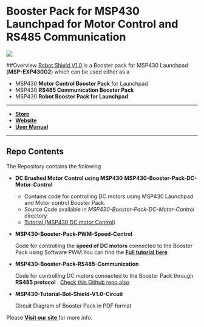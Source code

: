 # Booster Pack for MSP430 Launchpad for Motor Control and RS485 Communication

<img src = "http://www.xanthium.in/sites/default/files/site-images/product-page/Robot_shield_msp430_launchpad_620px.jpg" />

##Overview
<a href = "http://xanthium.in/Robot-MotorControl-RS485-Shield-for-MSP430-Launchpad">Robot Shield V1.0</a> is a Booster pack for MSP430 Launchpad (**MSP-EXP430G2**) which can be used either as a

   - MSP430 **Motor Control Booster Pack** for Launchpad 
   - MSP430 **RS485 Communication Booster Pack** 
   - MSP430 **Robot Booster Pack for Launchpad**
 
 
------------------------------------------------------------------------------------------------------------------------------------

 - <a href ="http://www.ebay.in/sch/xanthium.enterprises/m.html?rt=nc&_dmd=2">**Store**</a>
 - <a href = "http://xanthium.in/Robot-MotorControl-RS485-Shield-for-MSP430-Launchpad">**Website**</a>
 - <a href = "http://xanthium.in/usermanual-for-msp430-robot-booster-pack-v1-0">**User Manual**</a>
 
-------------------------------------------------------------------------------------------------------------------------------------
 
## Repo Contents

The Repository contains the following 

- **DC Brushed Motor Control using MSP430** **MSP430-Booster-Pack-DC-Motor-Control**
  - Contains code for controlling DC motors using MSP430 Launchpad and Motor control Booster Pack.
  - Source Code available in *MSP430-Booster-Pack-DC-Motor-Control* directory 
  - <a href ="http://xanthium.in/controlling-dc-motors-using-msp430-launchpad-and-l293d-robot-shield" >Tutorial (MSP430 DC motor Control)</a> 
  

- **MSP430-Booster-Pack-PWM-Speed-Control**
  
  Code for controlling the **speed of DC motors** connected to the Booster Pack using Software PWM.You can find the
<a href ="http://xanthium.in/pwm-speed-control-motor-using-msp430-launchpad-and-l293d"> **Full tutorial here** </a>
 
- **MSP430-Booster-Pack-RS485-Communication**

  Code for controlling DC motors connected to the Booster Pack through **RS485 protocol** .
  <a href ="https://github.com/xanthium-enterprises/Remote-motor-control-RS485-Protocol-MSP430-Launchpad" >Check this Github repo also</a> 
  
- **MSP430-Tutorial-Bot-Shield-V1.0-Circuit**
 
   Circuit Diagram of Booster Pack in PDF format 

Please <a href ="http://xanthium.in"> **Visit our site** </a> for more info.



